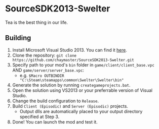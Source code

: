# SourceSDK2013-Swelter
Tea is the best thing in our life.

## Building
1. Install Microsoft Visual Studio 2013. You can find it [here](https://visualstudio.microsoft.com/en/vs/older-downloads/).
2. Clone the repository: `git clone https://github.com/chaymaster/SourceSDK2013-Swelter.git`
3. Specify path to your mod's `bin` folder in `game/client/client_base.vpc` AND `game/server/server_base.vpc`:
    * e.g. `$Macro OUTBINDIR	"C:\Steam\steamapps\common\Swelter\Swelter\bin"`
4. Generate the solution by running `creategameprojects.bat`.
5. Open the solution using VS2013 or your preferrable version of Visual Studio.
6. Change the build configuration to `Release`.
7. Build `Client (Episodic)` and `Server (Episodic)` projects.
    * Output dlls are automatically placed to your output directory specified at Step 3.
8. Done! You can launch the mod and test it.
